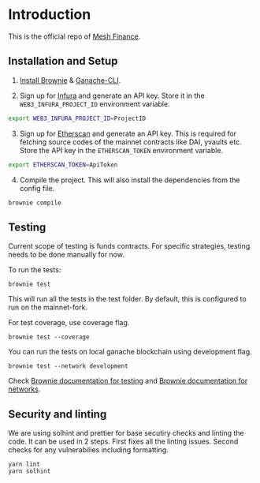 # Introduction

This is the official repo of [Mesh Finance](https://mesh.finance).

## Installation and Setup

1. [Install Brownie](https://eth-brownie.readthedocs.io/en/stable/install.html) & [Ganache-CLI](https://github.com/trufflesuite/ganache-cli).

2. Sign up for [Infura](https://infura.io/) and generate an API key. Store it in the `WEB3_INFURA_PROJECT_ID` environment variable.

```bash
export WEB3_INFURA_PROJECT_ID=ProjectID
```

3. Sign up for [Etherscan](www.etherscan.io) and generate an API key. This is required for fetching source codes of the mainnet contracts like DAI, yvaults etc. Store the API key in the `ETHERSCAN_TOKEN` environment variable.

```bash
export ETHERSCAN_TOKEN=ApiToken
```
4. Compile the project. This will also install the dependencies from the config file.

```bash
brownie compile
```

## Testing

Current scope of testing is funds contracts. For specific strategies, testing needs to be done manually for now.

To run the tests:

```
brownie test
```

This will run all the tests in the test folder. By default, this is configured to run on the mainnet-fork.

For test coverage, use coverage flag.

```
brownie test --coverage
```

You can run the tests on local ganache blockchain using development flag.

```
brownie test --network development
```

Check [Brownie documentation for testing](https://eth-brownie.readthedocs.io/en/stable/tests-pytest-intro.html) and [Brownie documentation for networks](https://eth-brownie.readthedocs.io/en/stable/network-management.html).

## Security and linting

We are using solhint and prettier for base secutiry checks and linting the code. It can be used in 2 steps. First fixes all the linting issues. Second checks for any vulnerabilies including formatting.

```
yarn lint
yarn solhint
```
